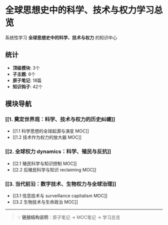 # 全球思想史中的科学、技术与权力学习总览

系统性学习 **全球思想史中的科学、技术与权力** 的知识中心

## 统计

- **顶级模块**: 3个
- **子主题**: 6个
- **原子笔记**: 18篇
- **知识钩子**: 42个

## 模块导航

### [[1. 奠定世界观：科学、技术与权力的历史纠缠]]

- [[1.1 科学思想的全球起源与演变 MOC]]
- [[1.2 技术作为权力的放大器 MOC]]

### [[2. 全球权力 dynamics：科学、殖民与反抗]]

- [[2.1 殖民科学与知识控制 MOC]]
- [[2.2 后殖民科学与知识 reclaiming MOC]]

### [[3. 当代前沿：数字技术、生物权力与全球治理]]

- [[3.1 信息技术与 surveillance capitalism MOC]]
- [[3.2 生物技术与生命政治 MOC]]

---

> 💡 **链接结构说明**：原子笔记 → MOC笔记 → 学习总览
